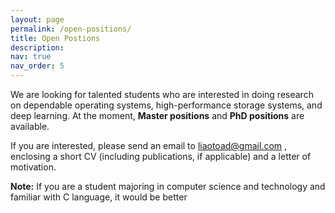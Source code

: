 ```yaml
---
layout: page
permalink: /open-positions/
title: Open Postions
description: 
nav: true
nav_order: 5
---
```


We are looking for talented students who are interested in doing research on dependable operating systems, high-performance storage systems, and deep learning. At the moment, <strong> Master positions</strong> and <strong>PhD positions</strong> are available.

If you are interested, please send an email to  <a href= "mailto:liaotoad@gmail.com"> liaotoad@gmail.com </a> , enclosing a short CV (including publications, if applicable) and a letter of motivation.

<strong>Note:</strong> If you are a student majoring in computer science and technology and familiar with C language, it would be better

